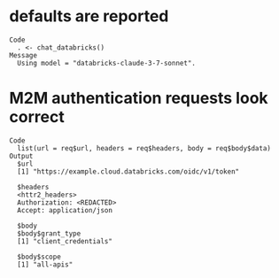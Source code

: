 # defaults are reported

    Code
      . <- chat_databricks()
    Message
      Using model = "databricks-claude-3-7-sonnet".

# M2M authentication requests look correct

    Code
      list(url = req$url, headers = req$headers, body = req$body$data)
    Output
      $url
      [1] "https://example.cloud.databricks.com/oidc/v1/token"
      
      $headers
      <httr2_headers>
      Authorization: <REDACTED>
      Accept: application/json
      
      $body
      $body$grant_type
      [1] "client_credentials"
      
      $body$scope
      [1] "all-apis"
      
      
